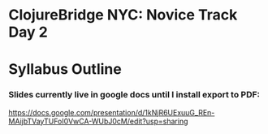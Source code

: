 # ClojureBridge NYC: Novice Track Day 2
# Syllabus Outline

### Slides currently live in google docs until I install export to PDF:
https://docs.google.com/presentation/d/1kNjR6UExuuG_REn-MAijbTVayTUFoI0VwCA-WUbJ0cM/edit?usp=sharing
